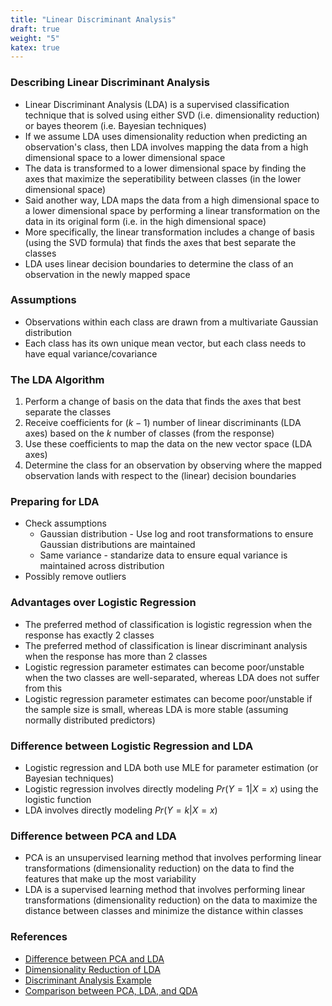 ```yaml
---
title: "Linear Discriminant Analysis"
draft: true
weight: "5"
katex: true
---
```


### Describing Linear Discriminant Analysis
- Linear Discriminant Analysis (LDA) is a supervised classification technique that is solved using either SVD (i.e. dimensionality reduction) or bayes theorem (i.e. Bayesian techniques)
- If we assume LDA uses dimensionality reduction when predicting an observation's class, then LDA involves mapping the data from a high dimensional space to a lower dimensional space
- The data is transformed to a lower dimensional space by finding the axes that maximize the seperatibility between classes (in the lower dimensional space)
- Said another way, LDA maps the data from a high dimensional space to a lower dimensional space by performing a linear transformation on the data in its original form (i.e. in the high dimensional space)
- More specifically, the linear transformation includes a change of basis (using the SVD formula) that finds the axes that best separate the classes
- LDA uses linear decision boundaries to determine the class of an observation in the newly mapped space

### Assumptions
- Observations within each class are drawn from a multivariate Gaussian distribution
- Each class has its own unique mean vector, but each class needs to have equal variance/covariance

### The LDA Algorithm
1. Perform a change of basis on the data that finds the axes that best separate the classes
2. Receive coefficients for ($k-1$) number of linear discriminants (LDA axes) based on the $k$ number of classes (from the response)
3. Use these coefficients to map the data on the new vector space (LDA axes)
4. Determine the class for an observation by observing where the mapped observation lands with respect to the (linear) decision boundaries

### Preparing for LDA
- Check assumptions
	- Gaussian distribution - Use log and root transformations to ensure Gaussian distributions are maintained
	- Same variance - standarize data to ensure equal variance is maintained across distribution
- Possibly remove outliers

### Advantages over Logistic Regression
- The preferred method of classification is logistic regression when the response has exactly 2 classes
- The preferred method of classification is linear discriminant analysis when the response has more than 2 classes
- Logistic regression parameter estimates can become poor/unstable when the two classes are well-separated, whereas LDA does not suffer from this
- Logistic regression parameter estimates can become poor/unstable if the sample size is small, whereas LDA is more stable (assuming normally distributed predictors)

### Difference between Logistic Regression and LDA
- Logistic regression and LDA both use MLE for parameter estimation (or Bayesian techniques)
- Logistic regression involves directly modeling $Pr(Y=1|X=x)$ using the logistic function
- LDA involves directly modeling $Pr(Y=k|X=x)$

### Difference between PCA and LDA
- PCA is an unsupervised learning method that involves performing linear transformations (dimensionality reduction) on the data to find the features that make up the most variability
- LDA is a supervised learning method that involves performing linear transformations (dimensionality reduction) on the data to maximize the distance between classes and minimize the distance within classes

### References
- [Difference between PCA and LDA](https://sebastianraschka.com/Articles/2014_python_lda.html#principal-component-analysis-vs-linear-discriminant-analysis)
- [Dimensionality Reduction of LDA](https://www.cs.princeton.edu/courses/archive/fall08/cos429/CourseMaterials/lecture2/PCA_handout.pdf)
- [Discriminant Analysis Example](http://www.stats.ox.ac.uk/~sejdinov/teaching/sdmml15/materials/HT15_lecture6-nup.pdf)
- [Comparison between PCA, LDA, and QDA](http://www.sthda.com/english/articles/36-classification-methods-essentials/146-discriminant-analysis-essentials-in-r/)
